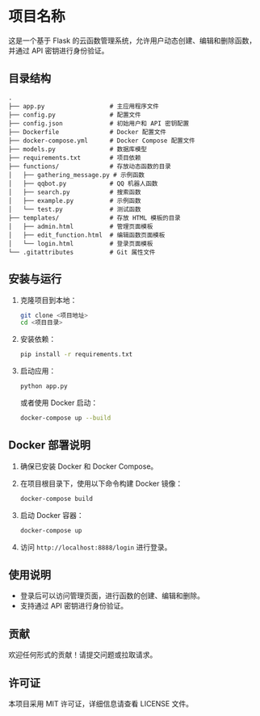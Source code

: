 # 项目名称

这是一个基于 Flask 的云函数管理系统，允许用户动态创建、编辑和删除函数，并通过 API 密钥进行身份验证。

## 目录结构

```
.
├── app.py                  # 主应用程序文件
├── config.py               # 配置文件
├── config.json             # 初始用户和 API 密钥配置
├── Dockerfile              # Docker 配置文件
├── docker-compose.yml      # Docker Compose 配置文件
├── models.py               # 数据库模型
├── requirements.txt        # 项目依赖
├── functions/              # 存放动态函数的目录
│   ├── gathering_message.py # 示例函数
│   ├── qqbot.py            # QQ 机器人函数
│   ├── search.py           # 搜索函数
│   ├── example.py          # 示例函数
│   └── test.py             # 测试函数
├── templates/              # 存放 HTML 模板的目录
│   ├── admin.html          # 管理页面模板
│   ├── edit_function.html  # 编辑函数页面模板
│   └── login.html          # 登录页面模板
└── .gitattributes          # Git 属性文件
```

## 安装与运行

1. 克隆项目到本地：

   ```bash
   git clone <项目地址>
   cd <项目目录>
   ```

2. 安装依赖：

   ```bash
   pip install -r requirements.txt
   ```

3. 启动应用：

   ```bash
   python app.py
   ```

   或者使用 Docker 启动：

   ```bash
   docker-compose up --build
   ```

## Docker 部署说明

1. 确保已安装 Docker 和 Docker Compose。
2. 在项目根目录下，使用以下命令构建 Docker 镜像：

   ```bash
   docker-compose build
   ```

3. 启动 Docker 容器：

   ```bash
   docker-compose up
   ```

4. 访问 `http://localhost:8888/login` 进行登录。

## 使用说明

- 登录后可以访问管理页面，进行函数的创建、编辑和删除。
- 支持通过 API 密钥进行身份验证。

## 贡献

欢迎任何形式的贡献！请提交问题或拉取请求。

## 许可证

本项目采用 MIT 许可证，详细信息请查看 LICENSE 文件。
